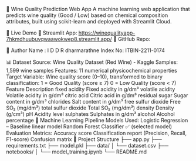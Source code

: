 🍷 Wine Quality Prediction Web App
A machine learning web application that predicts wine quality (Good / Low) based on chemical composition attributes, built using scikit-learn and deployed with Streamlit Cloud.

🚀 Live Demo
🔗 Streamlit App: https://winequalityapp-7hkmdhuubuvqwaawokwep8.streamlit.app/
🔗 GitHub Repo: 

👤 Author
Name : I D D R dharmarathne 
Index No: ITBIN-2211-0174

📊 Dataset
Source: Wine Quality Dataset (Red Wine) - Kaggle
Samples: 1,599 wine samples
Features: 11 numerical physicochemical properties
Target Variable: Wine quality score (0–10), transformed to binary classification:
1 = Good Quality (score ≥ 7)
0 = Low Quality (score < 7)
Feature	Description
fixed acidity	Fixed acidity in g/dm³
volatile acidity	Volatile acidity in g/dm³
citric acid	Citric acid in g/dm³
residual sugar	Sugar content in g/dm³
chlorides	Salt content in g/dm³
free sulfur dioxide	Free SO₂ (mg/dm³)
total sulfur dioxide	Total SO₂ (mg/dm³)
density	Density (g/cm³)
pH	Acidity level
sulphates	Sulphates in g/dm³
alcohol	Alcohol percentage
🧠 Machine Learning Pipeline
Models Used:
Logistic Regression – Baseline linear model
Random Forest Classifier ✅ (selected model)
Evaluation Metrics:
Accuracy score
Classification report (Precision, Recall, F1-score)
Confusion matrix
📂 Project Structure
├── app.py ├── requirements.txt ├── model.pkl ├── data/ │ └── dataset.csv ├── notebooks/ │ └── model_training.ipynb └── README.md
